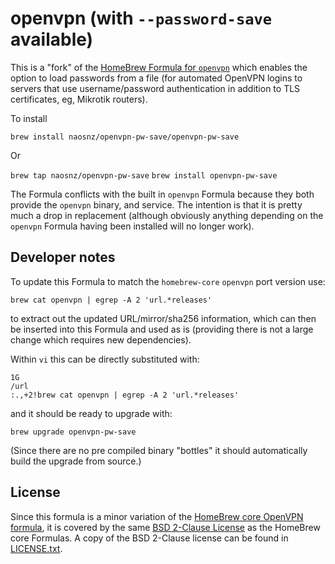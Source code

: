 # openvpn (with `--password-save` available)

This is a "fork" of the [HomeBrew Formula for
`openvpn`](https://github.com/Homebrew/homebrew-core/blob/master/Formula/o/openvpn.rb)
which enables the option to load passwords from a file (for automated
OpenVPN logins to servers that use username/password authentication
in addition to TLS certificates, eg, Mikrotik routers).

To install 

`brew install naosnz/openvpn-pw-save/openvpn-pw-save`

Or 

`brew tap naosnz/openvpn-pw-save`
`brew install openvpn-pw-save`

The Formula conflicts with the built in `openvpn` Formula because
they both provide the `openvpn` binary, and service.  The intention
is that it is pretty much a drop in replacement (although obviously
anything depending on the `openvpn` Formula having been installed
will no longer work).

## Developer notes

To update this Formula to match the `homebrew-core` `openvpn` port version
use:

`brew cat openvpn | egrep -A 2 'url.*releases'`

to extract out the updated URL/mirror/sha256 information, which can then
be inserted into this Formula and used as is (providing there is not a
large change which requires new dependencies).

Within `vi` this can be directly substituted with:

    1G
    /url
    :.,+2!brew cat openvpn | egrep -A 2 'url.*releases'

and it should be ready to upgrade with:

    brew upgrade openvpn-pw-save

(Since there are no pre compiled binary "bottles" it should automatically
build the upgrade from source.)

## License

Since this formula is a minor variation of the [HomeBrew core OpenVPN
formula](https://github.com/Homebrew/homebrew-core/blob/master/Formula/o/openvpn.rb),
it is covered by the same [BSD 2-Clause
License](https://github.com/Homebrew/homebrew-core/blob/master/LICENSE.txt)
as the HomeBrew core Formulas.  A copy of the BSD 2-Clause license can be
found in [LICENSE.txt](LICENSE.txt).
